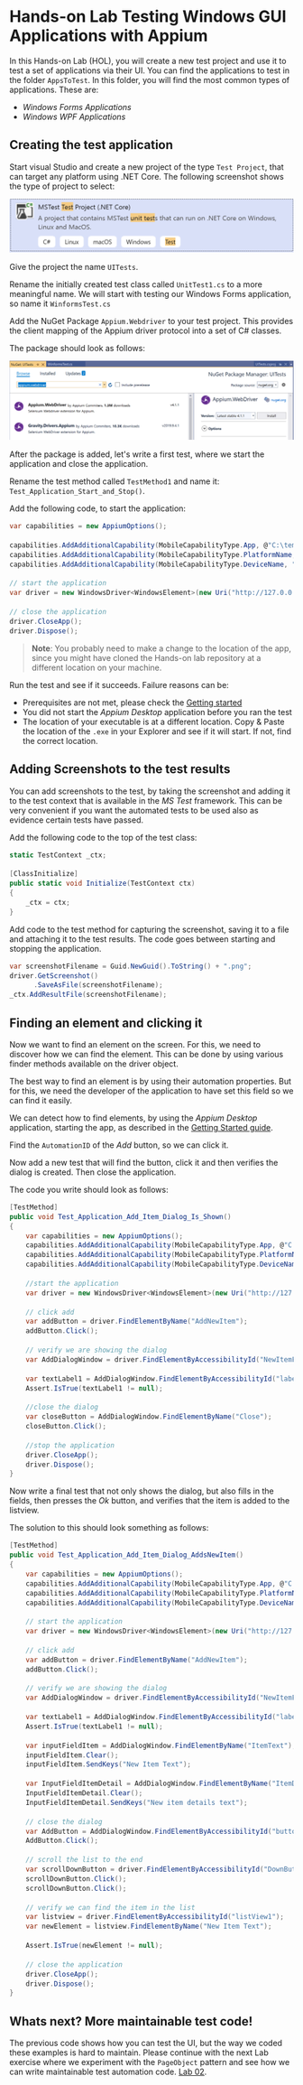 # Hands-on Lab Testing Windows GUI Applications with Appium

In this Hands-on Lab (HOL), you will create a new test project and use it to test a set of applications via their UI. You can find the applications to test in the folder `AppsToTest`. In this folder, you will find the most common types of applications. These are:

* _Windows Forms Applications_
* _Windows WPF Applications_

## Creating the test application

Start visual Studio and create a new project of the type `Test Project`, that can target any platform using .NET Core. The following screenshot shows the type of project to select:

![](images/projectType.PNG)

Give the project the name `UITests`.

Rename the initially created test class called `UnitTest1.cs` to a more meaningful name. We will start with testing our Windows Forms application, so name it `WinformsTest.cs`

Add the NuGet Package `Appium.Webdriver` to your test project. This provides the client mapping of the Appium driver protocol into a set of C# classes.

The package should look as follows:

![](images/addNugetPackage.PNG)

After the package is added, let's write a first test, where we start the application and close the application.

Rename the test method called `TestMethod1` and name it: `Test_Application_Start_and_Stop()`.

Add the following code, to start the application:

```c#
var capabilities = new AppiumOptions();

capabilities.AddAdditionalCapability(MobileCapabilityType.App, @"C:\temp\appium-hol\AppsToTest\WinForms\CarvedRock.exe");
capabilities.AddAdditionalCapability(MobileCapabilityType.PlatformName, "Windows");
capabilities.AddAdditionalCapability(MobileCapabilityType.DeviceName, "WindowsPC");

// start the application
var driver = new WindowsDriver<WindowsElement>(new Uri("http://127.0.0.1:4723/wd/hub"), capabilities);

// close the application
driver.CloseApp();
driver.Dispose();
```

> **Note**: You probably need to make a change to the location of the app, since you might have cloned the Hands-on lab repository at a different location on your machine.

Run the test and see if it succeeds. Failure reasons can be:
* Prerequisites are not met, please check the [Getting started](GettingStarted.md)
* You did not start the _Appium Desktop_ application before you ran the test
* The location of your executable is at a different location. Copy &amp; Paste the location of the `.exe` in your Explorer and see if it will start. If not, find the correct location.

## Adding Screenshots to the test results

You can add screenshots to the test, by taking the screenshot and adding it to the test context that is available in the _MS Test_ framework. This can be very convenient if you want the automated tests to be used also as evidence certain tests have passed.

Add the following code to the top of the test class:

```C#
static TestContext _ctx;

[ClassInitialize]
public static void Initialize(TestContext ctx)
{
    _ctx = ctx;
}
```

Add code to the test method for capturing the screenshot, saving it to a file and attaching it to the test results. The code goes between starting and stopping the application.

```C#
var screenshotFilename = Guid.NewGuid().ToString() + ".png";
driver.GetScreenshot()
      .SaveAsFile(screenshotFilename);
_ctx.AddResultFile(screenshotFilename);
```

## Finding an element and clicking it

Now we want to find an element on the screen. For this, we need to discover how we can find the element. This can be done by using various finder methods available on the driver object.

The best way to find an element is by using their automation properties. But for this, we need the developer of the application to have set this field so we can find it easily.

We can detect how to find elements, by using the _Appium Desktop_ application, starting the app, as described in the [Getting Started guide](GettingStarted.md).

Find the `AutomationID` of the _Add_ button, so we can click it.

Now add a new test that will find the button, click it and then verifies the dialog is created. Then close the application.

The code you write should look as follows:

```C#
[TestMethod]
public void Test_Application_Add_Item_Dialog_Is_Shown()
{
    var capabilities = new AppiumOptions();
    capabilities.AddAdditionalCapability(MobileCapabilityType.App, @"C:\temp\appium-hol\AppsToTest\WinForms\CarvedRock.exe");
    capabilities.AddAdditionalCapability(MobileCapabilityType.PlatformName, "Windows");
    capabilities.AddAdditionalCapability(MobileCapabilityType.DeviceName, "WindowsPC");

    //start the application
    var driver = new WindowsDriver<WindowsElement>(new Uri("http://127.0.0.1:4723/wd/hub"), capabilities);

    // click add
    var addButton = driver.FindElementByName("AddNewItem");
    addButton.Click();

    // verify we are showing the dialog
    var AddDialogWindow = driver.FindElementByAccessibilityId("NewItemForm");

    var textLabel1 = AddDialogWindow.FindElementByAccessibilityId("label1");
    Assert.IsTrue(textLabel1 != null);

    //close the dialog
    var closeButton = AddDialogWindow.FindElementByName("Close");
    closeButton.Click();

    //stop the application
    driver.CloseApp();
    driver.Dispose();
}
```

Now write a final test that not only shows the dialog, but also fills in the fields, then presses the _Ok_ button, and verifies that the item is added to the listview.

The solution to this should look something as follows:

```C#
[TestMethod]
public void Test_Application_Add_Item_Dialog_AddsNewItem()
{
    var capabilities = new AppiumOptions();
    capabilities.AddAdditionalCapability(MobileCapabilityType.App, @"C:\temp\appium-hol\AppsToTest\WinForms\CarvedRock.exe");
    capabilities.AddAdditionalCapability(MobileCapabilityType.PlatformName, "Windows");
    capabilities.AddAdditionalCapability(MobileCapabilityType.DeviceName, "WindowsPC");

    // start the application
    var driver = new WindowsDriver<WindowsElement>(new Uri("http://127.0.0.1:4723/wd/hub"), capabilities);

    // click add
    var addButton = driver.FindElementByName("AddNewItem");
    addButton.Click();

    // verify we are showing the dialog
    var AddDialogWindow = driver.FindElementByAccessibilityId("NewItemForm");

    var textLabel1 = AddDialogWindow.FindElementByAccessibilityId("label1");
    Assert.IsTrue(textLabel1 != null);

    var inputFieldItem = AddDialogWindow.FindElementByName("ItemText");
    inputFieldItem.Clear();
    inputFieldItem.SendKeys("New Item Text");

    var InputFieldItemDetail = AddDialogWindow.FindElementByName("ItemDetail");
    InputFieldItemDetail.Clear();
    InputFieldItemDetail.SendKeys("New item details text");

    // close the dialog
    var AddButton = AddDialogWindow.FindElementByAccessibilityId("button1");
    AddButton.Click();

    // scroll the list to the end
    var scrollDownButton = driver.FindElementByAccessibilityId("DownButton");
    scrollDownButton.Click();
    scrollDownButton.Click();

    // verify we can find the item in the list
    var listview = driver.FindElementByAccessibilityId("listView1");
    var newElement = listview.FindElementByName("New Item Text");

    Assert.IsTrue(newElement != null);

    // close the application
    driver.CloseApp();
    driver.Dispose();
}
```

## Whats next? More maintainable test code!

The previous code shows how you can test the UI, but the way we coded these examples is hard to maintain. Please continue with the next Lab exercise where we experiment with the `PageObject` pattern and see how we can write maintainable test automation code.
[Lab 02](lab-02.md).